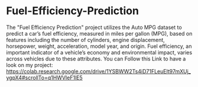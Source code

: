 # Fuel-Efficiency-Prediction
The "Fuel Efficiency Prediction" project utilizes the Auto MPG dataset to predict a car’s fuel efficiency, measured in miles per gallon (MPG), based on features including the number of cylinders, engine displacement, horsepower, weight, acceleration, model year, and origin. Fuel efficiency, an important indicator of a vehicle’s economy and environmental impact, varies across vehicles due to these attributes.
You can Follow this Link to have a look on my project: https://colab.research.google.com/drive/1YSBWW2Ts4iD71FLeuElt97mXUj_ygpX4#scrollTo=q1HWVIeF1lE5
